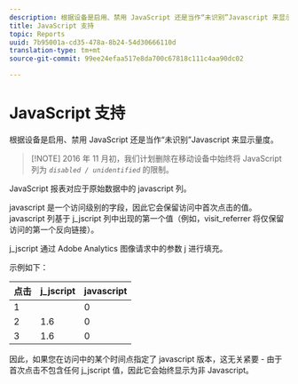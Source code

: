 ```yaml
---
description: 根据设备是启用、禁用 JavaScript 还是当作“未识别”Javascript 来显示量度。
title: JavaScript 支持
topic: Reports
uuid: 7b95001a-cd35-478a-8b24-54d30666110d
translation-type: tm+mt
source-git-commit: 99ee24efaa517e8da700c67818c111c4aa90dc02

---
```



# JavaScript 支持

根据设备是启用、禁用 JavaScript 还是当作“未识别”Javascript 来显示量度。

> [!NOTE] 2016 年 11 月初，我们计划删除在移动设备中始终将 JavaScript 列为 *`disabled / unidentified`* 的限制。

JavaScript 报表对应于原始数据中的 javascript 列。

javascript 是一个访问级别的字段，因此它会保留访问中首次点击的值。javascript 列基于 j_jscript 列中出现的第一个值（例如，visit_referrer 将仅保留访问的第一个反向链接）。

j_jscript 通过 Adobe Analytics 图像请求中的参数 j 进行填充。

示例如下：

| 点击 | j_jscript | javascript |
|---|---|---|
| 1 |  | 0 |
| 2 | 1.6 | 0 |
| 3 | 1.6 | 0 |

因此，如果您在访问中的某个时间点指定了 javascript 版本，这无关紧要 - 由于首次点击不包含任何 j_jscript 值，因此它会始终显示为非 Javascript。
